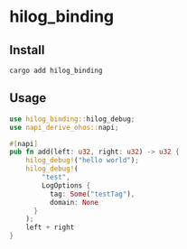 # hilog_binding

## Install

```shell
cargo add hilog_binding
```

## Usage

```rust
use hilog_binding::hilog_debug;
use napi_derive_ohos::napi;

#[napi]
pub fn add(left: u32, right: u32) -> u32 {
    hilog_debug!("hello world");
    hilog_debug!(
        "test",
        LogOptions {
          tag: Some("testTag"),
          domain: None
      }
    );
    left + right
}
```
